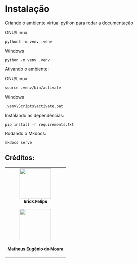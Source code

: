 # Instalação

Criando o ambiente virtual python para rodar a documentação

GNU/Linux

```
python3 -m venv .venv
```

Windows

```
python -m venv .venv
```

Ativando o ambiente:

GNU/Linux

```
source .venv/bin/activate
```

Windows

```
.venv\Scripts\activate.bat
```

Instalando as dependências:

```
pip install -r requirements.txt
```

Rodando o Mkdocs:

```
mkdocs serve
```

## Créditos: 


<table>

<tr><td align="center"><a href="https://github.com/erickfelip"><kbd><img src="https://avatars3.githubusercontent.com/erickfelip?size=400" width="100px;" alt=""/></kbd><br/><sub><b>Erick Felipe</b></sub></a>
  
<a href="https://github.com/M4TY21"><kbd><img src="https://avatars3.githubusercontent.com/M4TY21?size=400" width="100px;" alt=""/></kbd><br>
</kbd><br/><sub><b>Matheus Eugênio de Moura</b></sub></a>

